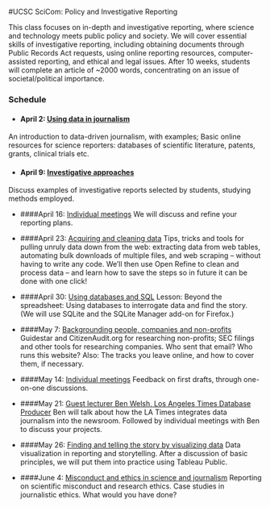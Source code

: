 
#UCSC SciCom: Policy and Investigative Reporting

This class focuses on in-depth and investigative reporting, where science and technology meets public policy and society. We will cover essential skills of investigative reporting, including obtaining documents through Public Records Act requests, using online reporting resources, computer-assisted reporting, and ethical and legal issues. After 10 weeks, students will complete an article of ~2000 words, concentrating on an issue of societal/political importance.

### Schedule

- #### April 2: [Using data in journalism](week1.html)
An introduction to data-driven journalism, with examples;
Basic online resources for science reporters: databases of scientific literature, patents, grants, clinical trials etc.


- #### April 9: [Investigative approaches](week2.html)
Discuss examples of investigative reports selected by students, studying methods employed.

- ####April 16: [Individual meetings](week3.html)
We will discuss and refine your reporting plans.

- ####April 23: [Acquiring and cleaning data](week4.html)
Tips, tricks and tools for pulling unruly data down from the web: extracting data from web tables, automating bulk downloads of multiple files, and web scraping – without having to write any code. We’ll then use Open Refine to clean and process data – and learn how to save the steps so in future it can be done with one click!

- ####April 30: [Using databases and SQL](week5.html)
Lesson: Beyond the spreadsheet: Using databases to interrogate data and find the story. (We will use SQLite and the SQLite Manager add-on for Firefox.)

- ####May 7: [Backgrounding people, companies and non-profits](week6.html)
Guidestar and CitizenAudit.org for researching non-profits; SEC filings and other tools for researching companies. Who sent that email? Who runs this website? Also: The tracks you leave online, and how to cover them, if necessary.

- ####May 14: [Individual meetings](week7.html)
Feedback on first drafts, through one-on-one discussions.

- ####May 21: [Guest lecturer Ben Welsh, Los Angeles Times Database Producer](week8.html)
Ben will talk about how the LA Times integrates data journalism into the newsroom. Followed by individual meetings with Ben  to discuss your projects.

- ####May 26: [Finding and telling the story by visualizing data](week9.html)
Data visualization in reporting and storytelling. After a discussion of basic principles, we will put them into practice using Tableau Public.

- ####June 4: [Misconduct and ethics in science and journalism](week10.html)
Reporting on scientific misconduct and research ethics. Case studies in journalistic ethics. What would you have done?


